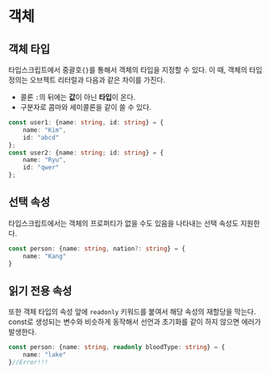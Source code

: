 # 객체

## 객체 타입

타입스크립트에서 중괄호`{}`를 통해서 객체의 타입을 지정할 수 있다.
이 때, 객체의 타입 정의는 오브젝트 리터럴과 다음과 같은 차이를 가진다.

- 콜론 `:`의 뒤에는 **값**이 아닌 **타입**이 온다.
- 구분자로 콤마와 세미콜론을 같이 쓸 수 있다.

```ts
const user1: {name: string, id: string} = {
    name: "Kim",
    id: "abcd"
};
const user2: {name: string; id: string} = {
    name: "Ryu",
    id: "qwer"
};
```

## 선택 속성

타입스크립트에서는 객체의 프로퍼티가 없을 수도 있음을 나타내는 선택 속성도 지원한다.

```ts
const person: {name: string, nation?: string} = {
    name: "Kang"
}
```

## 읽기 전용 속성

또한 객체 타입의 속성 앞에 `readonly` 키워드를 붙여서 해당 속성의 재할당을 막는다.
const로 생성되는 변수와 비슷하게 동작해서 선언과 초기화를 같이 하지 않으면 에러가 발생한다.

```ts
const person: {name: string, readonly bloodType: string} = {
    name: "lake"
}//Error!!!
```